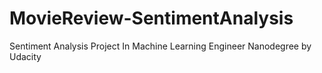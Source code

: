 # MovieReview-SentimentAnalysis
Sentiment Analysis Project In Machine Learning Engineer Nanodegree by Udacity
